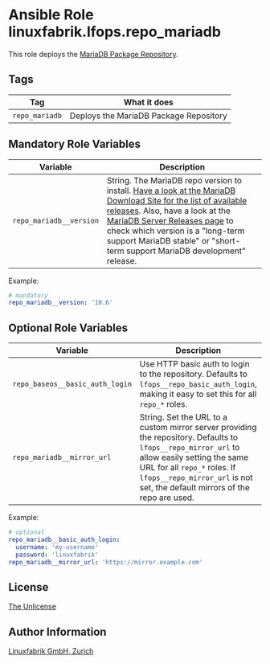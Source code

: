 # Ansible Role linuxfabrik.lfops.repo_mariadb

This role deploys the [MariaDB Package Repository](https://mariadb.com/kb/en/mariadb-package-repository-setup-and-usage/).


## Tags

| Tag            | What it does                           |
| ---            | ------------                           |
| `repo_mariadb` | Deploys the MariaDB Package Repository |


## Mandatory Role Variables

| Variable | Description |
| -------- | ----------- |
| `repo_mariadb__version` | String. The MariaDB repo version to install. [Have a look at the MariaDB Download Site for the list of available releases](https://mariadb.org/download/?t=mariadb&p=mariadb&os=Linux&cpu=x86_64). Also, have a look at the [MariaDB Server Releases page](https://mariadb.com/kb/en/mariadb-server-release-dates/) to check which version is a "long-term support MariaDB stable" or "short-term support MariaDB development" release. |

Example:
```yaml
# mandatory
repo_mariadb__version: '10.6'
```


## Optional Role Variables

| Variable | Description | Default Value |
| -------- | ----------- | ------------- |
| `repo_baseos__basic_auth_login` | Use HTTP basic auth to login to the repository. Defaults to `lfops__repo_basic_auth_login`, making it easy to set this for all `repo_*` roles. | `{{ lfops__repo_basic_auth_login \| default("") }}` |
| `repo_mariadb__mirror_url` | String. Set the URL to a custom mirror server providing the repository. Defaults to `lfops__repo_mirror_url` to allow easily setting the same URL for all `repo_*` roles. If `lfops__repo_mirror_url` is not set, the default mirrors of the repo are used. | `'{{ lfops__repo_mirror_url | default("") }}'` |

Example:
```yaml
# optional
repo_mariadb__basic_auth_login:
  username: 'my-username'
  password: 'linuxfabrik'
repo_mariadb__mirror_url: 'https://mirror.example.com'
```


## License

[The Unlicense](https://unlicense.org/)


## Author Information

[Linuxfabrik GmbH, Zurich](https://www.linuxfabrik.ch)

